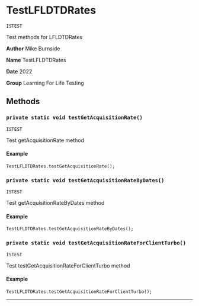 # TestLFLDTDRates

`ISTEST`

Test methods for LFLDTDRates


**Author** Mike Burnside


**Name** TestLFLDTDRates


**Date** 2022


**Group** Learning For Life Testing

## Methods
### `private static void testGetAcquisitionRate()`

`ISTEST`

Test getAcquisitionRate method

#### Example
```apex
TestLFLDTDRates.testGetAcquisitionRate();
```


### `private static void testGetAcquisitionRateByDates()`

`ISTEST`

Test  getAcquisitionRateByDates method

#### Example
```apex
TestLFLDTDRates.testGetAcquisitionRateByDates();
```


### `private static void testGetAcquisitionRateForClientTurbo()`

`ISTEST`

Test  testGetAcquisitionRateForClientTurbo method

#### Example
```apex
TestLFLDTDRates.testGetAcquisitionRateForClientTurbo();
```


---
